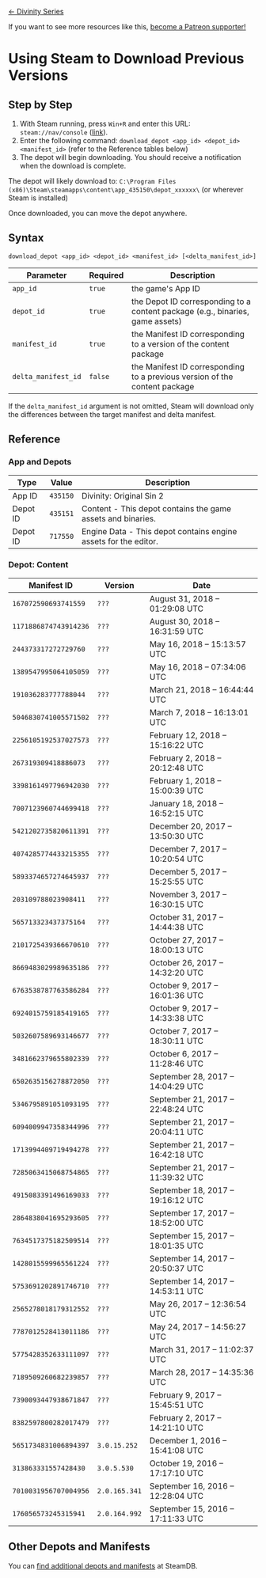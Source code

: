 <!-- TITLE: Using Steam to Download Previous Versions -->

[&larr; Divinity Series](/divinity)

If you want to see more resources like this, [become a Patreon supporter!](https://www.patreon.com/fireundubh) 

# Using Steam to Download Previous Versions
## Step by Step

1. With Steam running, press `Win+R` and enter this URL: `steam://nav/console` ([link](steam://nav/console)).
2. Enter the following command: `download_depot <app_id> <depot_id> <manifest_id>` (refer to the Reference tables below)
3. The depot will begin downloading. You should receive a notification when the download is complete.

The depot will likely download to: `C:\Program Files (x86)\Steam\steamapps\content\app_435150\depot_xxxxxx\` (or wherever Steam is installed)

Once downloaded, you can move the depot anywhere.

## Syntax

```
download_depot <app_id> <depot_id> <manifest_id> [<delta_manifest_id>]
```

Parameter | Required | Description
--- | --- | ---
`app_id` | `true` | the game's App ID
`depot_id` | `true` | the Depot ID corresponding to a content package (e.g., binaries, game assets)
`manifest_id` | `true` | the Manifest ID corresponding to a version of the content package
`delta_manifest_id` | `false` | the Manifest ID corresponding to a previous version of the content package

If the `delta_manifest_id` argument is not omitted, Steam will download only the differences between the target manifest and delta manifest.

## Reference

### App and Depots

Type | Value | Description
--- | --- | ---
App ID | `435150` | Divinity: Original Sin 2
Depot ID | `435151` | Content - This depot contains the game assets and binaries.
Depot ID | `717550` | Engine Data - This depot contains engine assets for the editor.

### Depot: Content

Manifest ID | Version | Date
--- | --- | ---
`167072590693741559` | `???` | August 31, 2018 – 01:29:08 UTC
`1171886874743914236` | `???` | August 30, 2018 – 16:31:59 UTC
`244373317272729760` | `???` | May 16, 2018 – 15:13:57 UTC
`1389547995064105059` | `???` | May 16, 2018 – 07:34:06 UTC
`191036283777788044` | `???` | March 21, 2018 – 16:44:44 UTC
`5046830741005571502` | `???` | March 7, 2018 – 16:13:01 UTC
`2256105192537027573` | `???` | February 12, 2018 – 15:16:22 UTC
`267319309418886073` | `???` | February 2, 2018 – 20:12:48 UTC
`3398161497796942030` | `???` | February 1, 2018 – 15:00:39 UTC
`7007123960744699418` | `???` | January 18, 2018 – 16:52:15 UTC
`5421202735820611391` | `???` | December 20, 2017 – 13:50:30 UTC
`4074285774433215355` | `???` | December 7, 2017 – 10:20:54 UTC
`5893374657274645937` | `???` | December 5, 2017 – 15:25:55 UTC
`203109788023908411` | `???` | November 3, 2017 – 16:30:15 UTC
`565713323437375164` | `???` | October 31, 2017 – 14:44:38 UTC
`2101725439366670610` | `???` | October 27, 2017 – 18:00:13 UTC
`8669483029989635186` | `???` | October 26, 2017 – 14:32:20 UTC
`6763538787763586284` | `???` | October 9, 2017 – 16:01:36 UTC
`6924015759185419165` | `???` | October 9, 2017 – 14:33:38 UTC
`5032607589693146677` | `???` | October 7, 2017 – 18:30:11 UTC
`3481662379655802339` | `???` | October 6, 2017 – 11:28:46 UTC
`6502635156278872050` | `???` | September 28, 2017 – 14:04:29 UTC
`5346795891051093195` | `???` | September 21, 2017 – 22:48:24 UTC
`6094009947358344996` | `???` | September 21, 2017 – 20:04:11 UTC
`1713994409719494278` | `???` | September 21, 2017 – 16:42:18 UTC
`7285063415068754865` | `???` | September 21, 2017 – 11:39:32 UTC
`4915083391496169033` | `???` | September 18, 2017 – 19:16:12 UTC
`2864838041695293605` | `???` | September 17, 2017 – 18:52:00 UTC
`7634517375182509514` | `???` | September 15, 2017 – 18:01:35 UTC
`1428015599965561224` | `???` | September 14, 2017 – 20:50:37 UTC
`5753691202891746710` | `???` | September 14, 2017 – 14:53:11 UTC
`2565278018179312552` | `???` | May 26, 2017 – 12:36:54 UTC
`7787012528413011186` | `???` | May 24, 2017 – 14:56:27 UTC
`5775428352633111097` | `???` | March 31, 2017 – 11:02:37 UTC
`7189509260682239857` | `???` | March 28, 2017 – 14:35:36 UTC
`7390093447938671847` | `???` | February 9, 2017 – 15:45:51 UTC
`8382597800282017479` | `???` | February 2, 2017 – 14:21:10 UTC
`5651734831006894397` | `3.0.15.252` | December 1, 2016 – 15:41:08 UTC
`313863331557428430` | `3.0.5.530` | October 19, 2016 – 17:17:10 UTC
`7010031956707004956` | `2.0.165.341` | September 16, 2016 – 12:28:04 UTC
`176056573245315941` | `2.0.164.992` | September 15, 2016 – 17:11:33 UTC

## Other Depots and Manifests

You can [find additional depots and manifests](https://steamdb.info/app/435150/depots/) at SteamDB.
